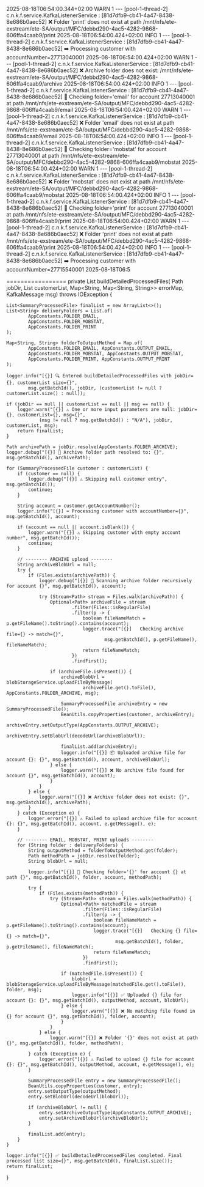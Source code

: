 
2025-08-18T06:54:00.344+02:00  WARN 1 --- [pool-1-thread-2] c.n.k.f.service.KafkaListenerService     : [81d7dfb9-cb41-4a47-8438-8e686b0aec52] ❌ Folder 'print' does not exist at path /mnt/nfs/ete-exstream/ete-SA/output/MFC/debbd290-4ac5-4282-9868-606ffa4caab9/print
2025-08-18T06:54:00.424+02:00  INFO 1 --- [pool-1-thread-2] c.n.k.f.service.KafkaListenerService     : [81d7dfb9-cb41-4a47-8438-8e686b0aec52] ➡️ Processing customer with accountNumber=27713040001
2025-08-18T06:54:00.424+02:00  WARN 1 --- [pool-1-thread-2] c.n.k.f.service.KafkaListenerService     : [81d7dfb9-cb41-4a47-8438-8e686b0aec52] ❌ Archive folder does not exist: /mnt/nfs/ete-exstream/ete-SA/output/MFC/debbd290-4ac5-4282-9868-606ffa4caab9/archive
2025-08-18T06:54:00.424+02:00  INFO 1 --- [pool-1-thread-2] c.n.k.f.service.KafkaListenerService     : [81d7dfb9-cb41-4a47-8438-8e686b0aec52] 📂 Checking folder='email' for account 27713040001 at path /mnt/nfs/ete-exstream/ete-SA/output/MFC/debbd290-4ac5-4282-9868-606ffa4caab9/email
2025-08-18T06:54:00.424+02:00  WARN 1 --- [pool-1-thread-2] c.n.k.f.service.KafkaListenerService     : [81d7dfb9-cb41-4a47-8438-8e686b0aec52] ❌ Folder 'email' does not exist at path /mnt/nfs/ete-exstream/ete-SA/output/MFC/debbd290-4ac5-4282-9868-606ffa4caab9/email
2025-08-18T06:54:00.424+02:00  INFO 1 --- [pool-1-thread-2] c.n.k.f.service.KafkaListenerService     : [81d7dfb9-cb41-4a47-8438-8e686b0aec52] 📂 Checking folder='mobstat' for account 27713040001 at path /mnt/nfs/ete-exstream/ete-SA/output/MFC/debbd290-4ac5-4282-9868-606ffa4caab9/mobstat
2025-08-18T06:54:00.424+02:00  WARN 1 --- [pool-1-thread-2] c.n.k.f.service.KafkaListenerService     : [81d7dfb9-cb41-4a47-8438-8e686b0aec52] ❌ Folder 'mobstat' does not exist at path /mnt/nfs/ete-exstream/ete-SA/output/MFC/debbd290-4ac5-4282-9868-606ffa4caab9/mobstat
2025-08-18T06:54:00.424+02:00  INFO 1 --- [pool-1-thread-2] c.n.k.f.service.KafkaListenerService     : [81d7dfb9-cb41-4a47-8438-8e686b0aec52] 📂 Checking folder='print' for account 27713040001 at path /mnt/nfs/ete-exstream/ete-SA/output/MFC/debbd290-4ac5-4282-9868-606ffa4caab9/print
2025-08-18T06:54:00.424+02:00  WARN 1 --- [pool-1-thread-2] c.n.k.f.service.KafkaListenerService     : [81d7dfb9-cb41-4a47-8438-8e686b0aec52] ❌ Folder 'print' does not exist at path /mnt/nfs/ete-exstream/ete-SA/output/MFC/debbd290-4ac5-4282-9868-606ffa4caab9/print
2025-08-18T06:54:00.424+02:00  INFO 1 --- [pool-1-thread-2] c.n.k.f.service.KafkaListenerService     : [81d7dfb9-cb41-4a47-8438-8e686b0aec52] ➡️ Processing customer with accountNumber=27715540001
2025-08-18T06:5


=================
private List<SummaryProcessedFile> buildDetailedProcessedFiles(
        Path jobDir,
        List<SummaryProcessedFile> customerList,
        Map<String, Map<String, String>> errorMap,
        KafkaMessage msg) throws IOException {

    List<SummaryProcessedFile> finalList = new ArrayList<>();
    List<String> deliveryFolders = List.of(
            AppConstants.FOLDER_EMAIL,
            AppConstants.FOLDER_MOBSTAT,
            AppConstants.FOLDER_PRINT
    );

    Map<String, String> folderToOutputMethod = Map.of(
            AppConstants.FOLDER_EMAIL, AppConstants.OUTPUT_EMAIL,
            AppConstants.FOLDER_MOBSTAT, AppConstants.OUTPUT_MOBSTAT,
            AppConstants.FOLDER_PRINT, AppConstants.OUTPUT_PRINT
    );

    logger.info("[{}] 🔍 Entered buildDetailedProcessedFiles with jobDir={}, customerList size={}",
            msg.getBatchId(), jobDir, (customerList != null ? customerList.size() : null));

    if (jobDir == null || customerList == null || msg == null) {
        logger.warn("[{}] ⚠️ One or more input parameters are null: jobDir={}, customerList={}, msg={}",
                (msg != null ? msg.getBatchId() : "N/A"), jobDir, customerList, msg);
        return finalList;
    }

    Path archivePath = jobDir.resolve(AppConstants.FOLDER_ARCHIVE);
    logger.debug("[{}] 📂 Archive folder path resolved to: {}", msg.getBatchId(), archivePath);

    for (SummaryProcessedFile customer : customerList) {
        if (customer == null) {
            logger.debug("[{}] ⚠️ Skipping null customer entry", msg.getBatchId());
            continue;
        }

        String account = customer.getAccountNumber();
        logger.info("[{}] ➡️ Processing customer with accountNumber={}", msg.getBatchId(), account);

        if (account == null || account.isBlank()) {
            logger.warn("[{}] ⚠️ Skipping customer with empty account number", msg.getBatchId());
            continue;
        }

        // -------- ARCHIVE upload --------
        String archiveBlobUrl = null;
        try {
            if (Files.exists(archivePath)) {
                logger.debug("[{}] 📄 Scanning archive folder recursively for account {}", msg.getBatchId(), account);

                try (Stream<Path> stream = Files.walk(archivePath)) {
                    Optional<Path> archiveFile = stream
                            .filter(Files::isRegularFile)
                            .filter(p -> {
                                boolean fileNameMatch = p.getFileName().toString().contains(account);
                                logger.trace("[{}]   Checking archive file={} -> match={}",
                                        msg.getBatchId(), p.getFileName(), fileNameMatch);
                                return fileNameMatch;
                            })
                            .findFirst();

                    if (archiveFile.isPresent()) {
                        archiveBlobUrl = blobStorageService.uploadFileByMessage(
                                archiveFile.get().toFile(), AppConstants.FOLDER_ARCHIVE, msg);

                        SummaryProcessedFile archiveEntry = new SummaryProcessedFile();
                        BeanUtils.copyProperties(customer, archiveEntry);
                        archiveEntry.setOutputType(AppConstants.OUTPUT_ARCHIVE);
                        archiveEntry.setBlobUrl(decodeUrl(archiveBlobUrl));

                        finalList.add(archiveEntry);
                        logger.info("[{}] 📦 Uploaded archive file for account {}: {}", msg.getBatchId(), account, archiveBlobUrl);
                    } else {
                        logger.warn("[{}] ❌ No archive file found for account {}", msg.getBatchId(), account);
                    }
                }
            } else {
                logger.warn("[{}] ❌ Archive folder does not exist: {}", msg.getBatchId(), archivePath);
            }
        } catch (Exception e) {
            logger.error("[{}] ⚠️ Failed to upload archive file for account {}: {}", msg.getBatchId(), account, e.getMessage(), e);
        }

        // -------- EMAIL, MOBSTAT, PRINT uploads --------
        for (String folder : deliveryFolders) {
            String outputMethod = folderToOutputMethod.get(folder);
            Path methodPath = jobDir.resolve(folder);
            String blobUrl = null;

            logger.info("[{}] 📂 Checking folder='{}' for account {} at path {}", msg.getBatchId(), folder, account, methodPath);

            try {
                if (Files.exists(methodPath)) {
                    try (Stream<Path> stream = Files.walk(methodPath)) {
                        Optional<Path> matchedFile = stream
                                .filter(Files::isRegularFile)
                                .filter(p -> {
                                    boolean fileNameMatch = p.getFileName().toString().contains(account);
                                    logger.trace("[{}]   Checking {} file={} -> match={}",
                                            msg.getBatchId(), folder, p.getFileName(), fileNameMatch);
                                    return fileNameMatch;
                                })
                                .findFirst();

                        if (matchedFile.isPresent()) {
                            blobUrl = blobStorageService.uploadFileByMessage(matchedFile.get().toFile(), folder, msg);
                            logger.info("[{}] ✅ Uploaded {} file for account {}: {}", msg.getBatchId(), outputMethod, account, blobUrl);
                        } else {
                            logger.warn("[{}] ❌ No matching file found in {} for account {}", msg.getBatchId(), folder, account);
                        }
                    }
                } else {
                    logger.warn("[{}] ❌ Folder '{}' does not exist at path {}", msg.getBatchId(), folder, methodPath);
                }
            } catch (Exception e) {
                logger.error("[{}] ⚠️ Failed to upload {} file for account {}: {}", msg.getBatchId(), outputMethod, account, e.getMessage(), e);
            }

            SummaryProcessedFile entry = new SummaryProcessedFile();
            BeanUtils.copyProperties(customer, entry);
            entry.setOutputType(outputMethod);
            entry.setBlobUrl(decodeUrl(blobUrl));

            if (archiveBlobUrl != null) {
                entry.setArchiveOutputType(AppConstants.OUTPUT_ARCHIVE);
                entry.setArchiveBlobUrl(archiveBlobUrl);
            }

            finalList.add(entry);
        }
    }

    logger.info("[{}] ✅ buildDetailedProcessedFiles completed. Final processed list size={}", msg.getBatchId(), finalList.size());
    return finalList;
}
